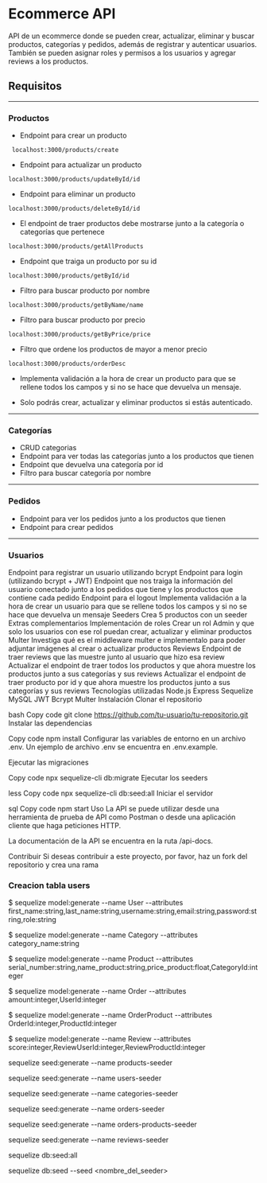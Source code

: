 # Ecommerce API
API de un ecommerce donde se pueden crear, actualizar, eliminar y buscar productos, categorías y pedidos, además de registrar y autenticar usuarios. También se pueden asignar roles y permisos a los usuarios y agregar reviews a los productos.

## Requisitos 

---

### Productos
* Endpoint para crear un producto
```
 localhost:3000/products/create 
```
* Endpoint para actualizar un producto
``` 
localhost:3000/products/updateById/id 
```
* Endpoint para eliminar un producto
``` 
localhost:3000/products/deleteById/id 
```
* El endpoint de traer productos debe mostrarse junto a la categoría o categorías que pertenece
``` 
localhost:3000/products/getAllProducts 
```
* Endpoint que traiga un producto por su id
``` 
localhost:3000/products/getById/id 
```
* Filtro para buscar producto por nombre
``` 
localhost:3000/products/getByName/name 
```
* Filtro para buscar producto por precio
``` 
localhost:3000/products/getByPrice/price 
```
* Filtro que ordene los productos de mayor a menor precio
``` 
localhost:3000/products/orderDesc 
```
* Implementa validación a la hora de crear un producto para que se rellene todos los campos y si no se hace que devuelva un mensaje.

* Solo podrás crear, actualizar y eliminar productos si estás autenticado.

---

### Categorías
* CRUD categorias
* Endpoint para ver todas las categorías junto a los productos que tienen
* Endpoint que devuelva una categoría por id
* Filtro para buscar categoría por nombre
---

### Pedidos
* Endpoint para ver los pedidos junto a los productos que tienen
* Endpoint para crear pedidos

---

### Usuarios
Endpoint para registrar un usuario utilizando bcrypt
Endpoint para login (utilizando bcrypt + JWT)
Endpoint que nos traiga la información del usuario conectado junto a los pedidos que tiene y los productos que contiene cada pedido
Endpoint para el logout
Implementa validación a la hora de crear un usuario para que se rellene todos los campos y si no se hace que devuelva un mensaje
Seeders
Crea 5 productos con un seeder
Extras complementarios
Implementación de roles
Crear un rol Admin y que solo los usuarios con ese rol puedan crear, actualizar y eliminar productos
Multer
Investiga qué es el middleware multer e implementalo para poder adjuntar imágenes al crear o actualizar productos
Reviews
Endpoint de traer reviews que las muestre junto al usuario que hizo esa review
Actualizar el endpoint de traer todos los productos y que ahora muestre los productos junto a sus categorías y sus reviews
Actualizar el endpoint de traer producto por id y que ahora muestre los productos junto a sus categorías y sus reviews
Tecnologías utilizadas
Node.js
Express
Sequelize
MySQL
JWT
Bcrypt
Multer
Instalación
Clonar el repositorio

bash
Copy code
git clone https://github.com/tu-usuario/tu-repositorio.git
Instalar las dependencias

Copy code
npm install
Configurar las variables de entorno en un archivo .env. Un ejemplo de archivo .env se encuentra en .env.example.

Ejecutar las migraciones

Copy code
npx sequelize-cli db:migrate
Ejecutar los seeders

less
Copy code
npx sequelize-cli db:seed:all
Iniciar el servidor

sql
Copy code
npm start
Uso
La API se puede utilizar desde una herramienta de prueba de API como Postman o desde una aplicación cliente que haga peticiones HTTP.

La documentación de la API se encuentra en la ruta /api-docs.

Contribuir
Si deseas contribuir a este proyecto, por favor, haz un fork del repositorio y crea una rama

### Creacion tabla users

$ sequelize model:generate --name User --attributes first_name:string,last_name:string,username:string,email:string,password:string,role:string

$ sequelize model:generate --name Category --attributes category_name:string

$ sequelize model:generate --name Product --attributes serial_number:string,name_product:string,price_product:float,CategoryId:integer

$ sequelize model:generate --name Order --attributes amount:integer,UserId:integer

$ sequelize model:generate --name OrderProduct --attributes OrderId:integer,ProductId:integer

$ sequelize model:generate --name Review --attributes score:integer,ReviewUserId:integer,ReviewProductId:integer



sequelize seed:generate --name products-seeder

sequelize seed:generate --name users-seeder

sequelize seed:generate --name categories-seeder

sequelize seed:generate --name orders-seeder

sequelize seed:generate --name orders-products-seeder

sequelize seed:generate --name reviews-seeder





sequelize db:seed:all

sequelize db:seed --seed <nombre_del_seeder>
